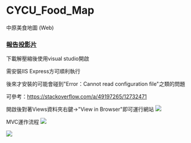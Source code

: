 # CYCU_Food_Map
中原美食地圖 (Web)

### <a href="https://drive.google.com/file/d/1bkGOPI2T-68UmyBlg9IIzgZwGK7PB8SG/view?usp=sharing">報告投影片</a>

下載解壓縮後使用visual studio開啟

需安裝IIS Express方可順利執行

後來才安裝的可能會碰到"Error：Cannot read configuration file"之類的問題

可參考：https://stackoverflow.com/a/49197265/12732471

開啟後對著Views資料夾右鍵->"View in Browser"即可運行網站
![](https://i.imgur.com/FQ9OvZq.jpg)

MVC運作流程
![](https://i.imgur.com/Ji1lyA3.jpg)

![](https://i.imgur.com/ynpOwXP.jpg)
